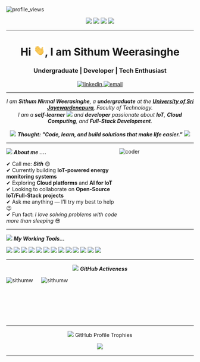 <p align="center">
</p>
<br>

<p align="left"> 
<img src="https://komarev.com/ghpvc/?username=sithumw&color=brightgreen" alt="profile_views" />
</p>

<p align="center">
  <img src="https://img.shields.io/badge/Age-22-blue" />
  <img src="https://img.shields.io/badge/Focus-IoT%20%7C%20Cloud%20%7C%20FullStack-brightgreen" />
  <img src="https://img.shields.io/badge/Lives-Sri%20Lanka-success" />
  <img src="https://img.shields.io/badge/Languages-English%20%26%20Sinhala-brightgreen" />
</p>

<hr>

<h1 align="center">Hi <img src="https://raw.githubusercontent.com/ABSphreak/ABSphreak/master/gifs/Hi.gif" width="30px">, I am Sithum Weerasinghe</h1>
<h3 align="center">Undergraduate | Developer | Tech Enthusiast</h3>

<p align="center">
  <a href="https://linkedin.com/in/sithum-weerasinghe-309629197" target="blank">
    <img align="center" src="https://cdn.jsdelivr.net/gh/devicons/devicon/icons/linkedin/linkedin-original.svg" alt="linkedin" height="30" width="40" />
  </a>
  <a href="mailto:sithumnirmal2002@gmail.com">
    <img align="center" src="https://github.com/user-attachments/assets/70ef7608-35df-4662-a4a9-8066235fa81a" alt="email" height="30" width="40" />
  </a>
</p>


---

<p align="center">
  <em>
    I am <b>Sithum Nirmal Weerasinghe</b>, a <b> undergraduate</b> at the  
    <a href="https://www.sjp.ac.lk/"><b>University of Sri Jayewardenepura</b></a>, Faculty of Technology.<br>
    I am a <b>self-learner</b> <img src="https://github.com/TheDudeThatCode/TheDudeThatCode/blob/master/Assets/Developer.gif" width="30px"> 
    and <b>developer</b> passionate about <b>IoT</b>, <b>Cloud Computing</b>, and <b>Full-Stack Development</b>.  
    <br><br>
    <img src="https://media.giphy.com/media/gH3LO09IOiZIqePwv9/giphy.gif" width="50" />  
    <b><i>Thought:</i> "Code, learn, and build solutions that make life easier."</b>  
    <img src="https://media.giphy.com/media/qjqUcgIyRjsl2/giphy.gif" width="50" />
  </em>
</p>

---

<img align="right" width=200px height=200px alt="coder" src="https://media.giphy.com/media/TEnXkcsHrP4YedChhA/giphy.gif" />

<img src="https://media.giphy.com/media/iY8CRBdQXODJSCERIr/giphy.gif" width="30px">&nbsp;***About me ....***

✔ Call me: ***Sith*** 😊  
✔ Currently building **IoT-powered energy monitoring systems**  
✔ Exploring **Cloud platforms** and **AI for IoT**  
✔ Looking to collaborate on **Open-Source IoT/Full-Stack projects**  
✔ Ask me anything — I’ll try my best to help 😉  
✔ Fun fact: *I love solving problems with code more than sleeping* 😎  

---

<img src="https://media.giphy.com/media/iY8CRBdQXODJSCERIr/giphy.gif" width="30px">&nbsp;***My Working Tools...***

<p align="left">
  <code><img height="50" src="https://github.com/uannabi/-/blob/master/resource/git.svg"></code>
  <code><img height="50" src="https://www.vectorlogo.zone/logos/python/python-ar21.svg"></code>
  <code><img height="50" src="https://www.vectorlogo.zone/logos/java/java-ar21.svg"></code>
  <code><img height="50" src="https://www.vectorlogo.zone/logos/javascript/javascript-ar21.svg"></code>
  <code><img height="50" src="https://www.vectorlogo.zone/logos/reactjs/reactjs-ar21.svg"></code>
  <code><img height="50" src="https://reactnative.dev/img/header_logo.svg"></code>
  <code><img height="50" src="https://www.vectorlogo.zone/logos/nodejs/nodejs-ar21.svg"></code>
  <code><img height="50" src="https://www.vectorlogo.zone/logos/expressjs/expressjs-ar21.svg"></code>
  <code><img height="50" src="https://www.vectorlogo.zone/logos/graphql/graphql-ar21.svg"></code>
  <code><img height="50" src="https://www.vectorlogo.zone/logos/mysql/mysql-ar21.svg"></code>
  <code><img height="50" src="https://www.vectorlogo.zone/logos/mongodb/mongodb-ar21.svg"></code>
  <code><img height="50" src="https://www.vectorlogo.zone/logos/figma/figma-ar21.svg"></code>
  <code><img height="50" src="https://www.vectorlogo.zone/logos/linux/linux-ar21.svg"></code>
</p>

---

<p align="center">
 <img src="https://media.giphy.com/media/W5eoZHPpUx9sapR0eu/giphy.gif" width="30px"/>&nbsp;<i><b>GitHub Activeness</b></i>
</p>

<p><img align="left" src="https://github-readme-stats.vercel.app/api/top-langs?username=sithumw&show_icons=true&locale=en&layout=compact&theme=chartreuse-dark" alt="sithumw" /></p>
<p>&nbsp;<img align="right" src="https://github-readme-stats.vercel.app/api?username=sithumw&show_icons=true&locale=en&theme=chartreuse-dark" alt="sithumw" width="410" /></p>
<br><br><br><br><br>

---

<p align="center"><img src="https://media.giphy.com/media/QaMcXSekUWx7aogAUr/giphy.gif" width="30" />&nbsp;GitHub Profile Trophies</p>
<p align="center">
<img src="https://github-profile-trophy.vercel.app/?username=sithumw&theme=juicyfresh&no-bg=true" />
</p>

-----

